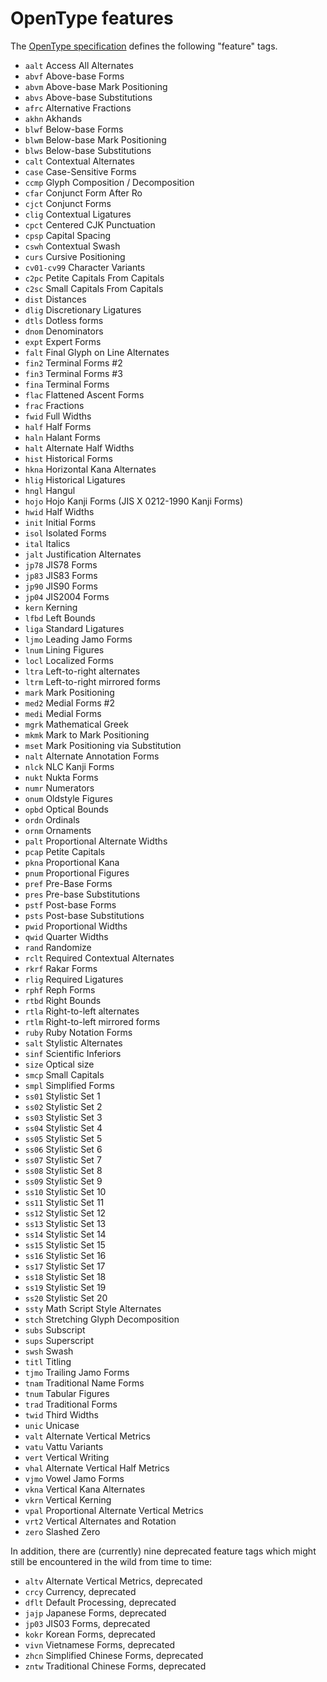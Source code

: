 OpenType features
=================

The [OpenType specification](https://www.microsoft.com/typography/otspec/featurelist.htm) defines the following "feature" tags.  

- `aalt`	Access All Alternates
- `abvf`	Above-base Forms
- `abvm`	Above-base Mark Positioning
- `abvs`	Above-base Substitutions
- `afrc`	Alternative Fractions
- `akhn`	Akhands
- `blwf`	Below-base Forms
- `blwm`	Below-base Mark Positioning
- `blws`	Below-base Substitutions
- `calt`	Contextual Alternates
- `case`	Case-Sensitive Forms
- `ccmp`	Glyph Composition / Decomposition
- `cfar`	Conjunct Form After Ro
- `cjct`	Conjunct Forms
- `clig`	Contextual Ligatures
- `cpct`	Centered CJK Punctuation
- `cpsp`	Capital Spacing
- `cswh`	Contextual Swash
- `curs`	Cursive Positioning
- `cv01-cv99`	Character Variants
- `c2pc`	Petite Capitals From Capitals
- `c2sc`	Small Capitals From Capitals
- `dist`	Distances
- `dlig`	Discretionary Ligatures
- `dtls`	Dotless forms
- `dnom`	Denominators
- `expt`	Expert Forms
- `falt`	Final Glyph on Line Alternates
- `fin2`	Terminal Forms #2
- `fin3`	Terminal Forms #3
- `fina`	Terminal Forms
- `flac`	Flattened Ascent Forms
- `frac`	Fractions
- `fwid`	Full Widths
- `half`	Half Forms
- `haln`	Halant Forms
- `halt`	Alternate Half Widths
- `hist`	Historical Forms
- `hkna`	Horizontal Kana Alternates
- `hlig`	Historical Ligatures
- `hngl`	Hangul
- `hojo`	Hojo Kanji Forms (JIS X 0212-1990 Kanji Forms)
- `hwid`	Half Widths
- `init`	Initial Forms
- `isol`	Isolated Forms
- `ital`	Italics
- `jalt`	Justification Alternates
- `jp78`	JIS78 Forms
- `jp83`	JIS83 Forms
- `jp90`	JIS90 Forms
- `jp04`	JIS2004 Forms
- `kern`	Kerning
- `lfbd`	Left Bounds
- `liga`	Standard Ligatures
- `ljmo`	Leading Jamo Forms
- `lnum`	Lining Figures
- `locl`	Localized Forms
- `ltra`	Left-to-right alternates
- `ltrm`	Left-to-right mirrored forms
- `mark`	Mark Positioning
- `med2`	Medial Forms #2
- `medi`	Medial Forms
- `mgrk`	Mathematical Greek
- `mkmk`	Mark to Mark Positioning
- `mset`	Mark Positioning via Substitution
- `nalt`	Alternate Annotation Forms
- `nlck`	NLC Kanji Forms
- `nukt`	Nukta Forms
- `numr`	Numerators
- `onum`	Oldstyle Figures
- `opbd`	Optical Bounds
- `ordn`	Ordinals
- `ornm`	Ornaments
- `palt`	Proportional Alternate Widths
- `pcap`	Petite Capitals
- `pkna`	Proportional Kana
- `pnum`	Proportional Figures
- `pref`	Pre-Base Forms
- `pres`	Pre-base Substitutions
- `pstf`	Post-base Forms
- `psts`	Post-base Substitutions
- `pwid`	Proportional Widths
- `qwid`	Quarter Widths
- `rand`	Randomize
- `rclt`	Required Contextual Alternates
- `rkrf`	Rakar Forms
- `rlig`	Required Ligatures
- `rphf`	Reph Forms
- `rtbd`	Right Bounds
- `rtla`	Right-to-left alternates
- `rtlm`	Right-to-left mirrored forms
- `ruby`	Ruby Notation Forms
- `salt`	Stylistic Alternates
- `sinf`	Scientific Inferiors
- `size`	Optical size
- `smcp`	Small Capitals
- `smpl`	Simplified Forms
- `ss01`	Stylistic Set 1
- `ss02`	Stylistic Set 2
- `ss03`	Stylistic Set 3
- `ss04`	Stylistic Set 4
- `ss05`	Stylistic Set 5
- `ss06`	Stylistic Set 6
- `ss07`	Stylistic Set 7
- `ss08`	Stylistic Set 8
- `ss09`	Stylistic Set 9
- `ss10`	Stylistic Set 10
- `ss11`	Stylistic Set 11
- `ss12`	Stylistic Set 12
- `ss13`	Stylistic Set 13
- `ss14`	Stylistic Set 14
- `ss15`	Stylistic Set 15
- `ss16`	Stylistic Set 16
- `ss17`	Stylistic Set 17
- `ss18`	Stylistic Set 18
- `ss19`	Stylistic Set 19
- `ss20`	Stylistic Set 20
- `ssty`	Math Script Style Alternates
- `stch`	Stretching Glyph Decomposition
- `subs`	Subscript
- `sups`	Superscript
- `swsh`	Swash
- `titl`	Titling
- `tjmo`	Trailing Jamo Forms
- `tnam`	Traditional Name Forms
- `tnum`	Tabular Figures
- `trad`	Traditional Forms
- `twid`	Third Widths
- `unic`	Unicase
- `valt`	Alternate Vertical Metrics
- `vatu`	Vattu Variants
- `vert`	Vertical Writing
- `vhal`	Alternate Vertical Half Metrics
- `vjmo`	Vowel Jamo Forms
- `vkna`	Vertical Kana Alternates
- `vkrn`	Vertical Kerning
- `vpal`	Proportional Alternate Vertical Metrics
- `vrt2`	Vertical Alternates and Rotation
- `zero`	Slashed Zero

In addition, there are (currently) nine deprecated feature tags which
might still be encountered in the wild from time to time:

- `altv`	  Alternate Vertical Metrics, deprecated
- `crcy`	  Currency, deprecated
- `dflt`	  Default Processing, deprecated
- `jajp`	  Japanese Forms, deprecated
- `jp03`	  JIS03 Forms, deprecated
- `kokr`	  Korean Forms, deprecated
- `vivn`	  Vietnamese Forms, deprecated
- `zhcn`	  Simplified Chinese Forms, deprecated
- `zntw`	  Traditional Chinese Forms, deprecated
